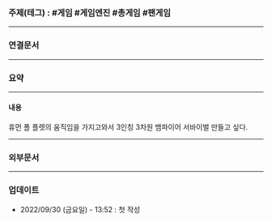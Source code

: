 
### 주제(테그) : #게임 #게임엔진 #총게임 #팬게임

----
### 연결문서 


----
### 요약

----
#### 내용
휴먼 폴 플렛의 움직임을 가지고와서 3인칭 3차원 뱀파이어 서바이벌 만들고 싶다.

----
### 외부문서

----
### 업데이트
-  2022/09/30 (금요일) - 13:52 : 첫 작성